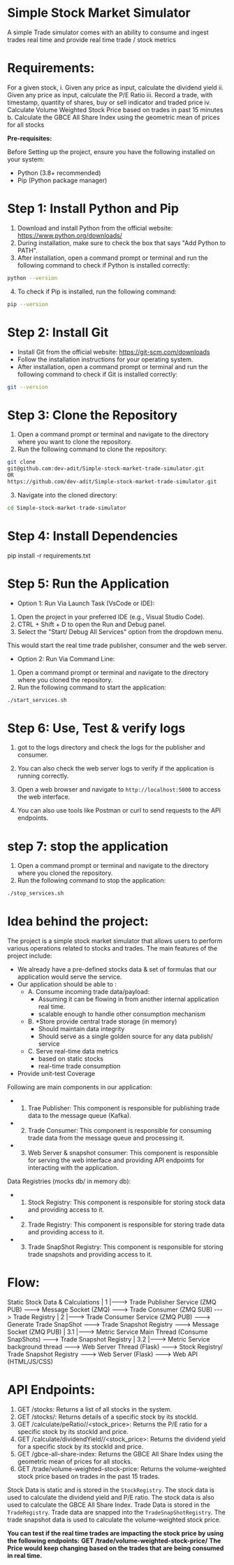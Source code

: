 # Simple Stock Market Simulator 
A simple Trade simulator comes with an ability to consume and ingest trades real time and provide real time trade / stock metrics

# Requirements:
For a given stock,
    i. Given any price as input, calculate the dividend yield
    ii. Given any price as input, calculate the P/E Ratio
    iii. Record a trade, with timestamp, quantity of shares, buy or sell indicator and
        traded price
    iv. Calculate Volume Weighted Stock Price based on trades in past 15 minutes
b. Calculate the GBCE All Share Index using the geometric mean of prices for all stocks

**Pre-requisites:**

Before Setting up the project, ensure you have the following installed on your system:

* Python (3.8+ recommended)
* Pip (Python package manager)


# Step 1: Install Python and Pip

1. Download and install Python from the official website: https://www.python.org/downloads/
2. During installation, make sure to check the box that says "Add Python to PATH".
3. After installation, open a command prompt or terminal and run the following command to check if Python is installed correctly:
```bash
python --version
```
4. To check if Pip is installed, run the following command:
```bash
pip --version
```

# Step 2: Install Git
* Install Git from the official website: https://git-scm.com/downloads
* Follow the installation instructions for your operating system.
* After installation, open a command prompt or terminal and run the following command to check if Git is installed correctly:
```bash
git --version
```

# Step 3: Clone the Repository
1. Open a command prompt or terminal and navigate to the directory where you want to clone the repository.
2. Run the following command to clone the repository:
```bash
git clone
git@github.com:dev-adit/Simple-stock-market-trade-simulator.git
OR
https://github.com/dev-adit/Simple-stock-market-trade-simulator.git
```
3. Navigate into the cloned directory:
```bash
cd Simple-stock-market-trade-simulator
```
# Step 4: Install Dependencies
pip install -r requirements.txt


# Step 5: Run the Application

* Option 1: Run Via Launch Task (VsCode or IDE):
1. Open the project in your preferred IDE (e.g., Visual Studio Code).
2. CTRL + Shift + D to open the Run and Debug panel.
3. Select the "Start/ Debug All Services" option from the dropdown menu.

This would start the real time trade publisher, consumer and the web server.

* Option 2: Run Via Command Line:
1. Open a command prompt or terminal and navigate to the directory where you cloned the repository.
2. Run the following command to start the application:
```bash
./start_services.sh
```

# Step 6: Use, Test & verify logs
1. got to the logs directory and check the logs for the publisher and consumer.
2. You can also check the web server logs to verify if the application is running correctly.

3. Open a web browser and navigate to `http://localhost:5000` to access the web interface.
4. You can also use tools like Postman or curl to send requests to the API endpoints.


# step 7: stop the application
1. Open a command prompt or terminal and navigate to the directory where you cloned the repository.
2. Run the following command to stop the application:
```bash
./stop_services.sh
```

# Idea behind the project:
The project is a simple stock market simulator that allows users to perform various operations related to stocks and trades. The main features of the project include:

* We already have a pre-defined stocks data & set of formulas that our application would serve the service.
* Our application should be able to :
    * A. Consume incoming trade data/payload:
        * Assuming it can be flowing in from another internal application real time.
        * scalable enough to handle other consumption mechanism
    * B. *Store provide central trade storage (in memory)
        * Should maintain data integrity
        * Should serve as a single golden source for any data publish/ service
    * C. Serve real-time data metrics
        * based on static stocks
        * real-time trade consumption
* Provide unit-test Coverage

Following are main components in our application:
* 1. Trae Publisher: This component is responsible for publishing trade data to the message queue (Kafka).
* 2. Trade Consumer: This component is responsible for consuming trade data from the message queue and processing it.
* 3. Web Server & snapshot consumer: This component is responsible for serving the web interface and providing API endpoints for interacting with the application.

Data Registries (mocks db/ in memory db):
* 1. Stock Registry: This component is responsible for storing stock data and providing access to it.
* 2. Trade Registry: This component is responsible for storing trade data and providing access to it.
* 3. Trade SnapShot Registry: This component is responsible for storing trade snapshots and providing access to it.

# Flow:

Static Stock Data & Calculations
        |
    1   |---> Trade Publisher Service (ZMQ PUB) ---> Message Socket (ZMQ) ---> Trade Consumer (ZMQ SUB) ---> Trade Registry
        |
    2   |---> Trade Consumer Service (ZMQ PUB) ---> Generate Trade SnapShot ---> Trade Snapshot Registry ---> Message Socket (ZMQ PUB)
        |
   3.1  |---> Metric Service Main Thread (Consume SnapShots) ---> Trade Snapshot Registry
        |
   3.2  |---> Metric Service background thread ---> Web Server Thread (Flask) ---> Stock Registry/ Trade Snapshot Registry ---> Web Server (Flask) ---> Web API (HTML/JS/CSS)


# API Endpoints:
1. GET /stocks: Returns a list of all stocks in the system.
2. GET /stocks/<stockId>: Returns details of a specific stock by its stockId.
3. GET /calculate/peRatio/<stockId>/<stock_price>: Returns the P/E ratio for a specific stock by its stockId and price.
4. GET /calculate/dividendYield/<stockId>/<stock_price>: Returns the dividend yield for a specific stock by its stockId and price.
5. GET /gbce-all-share-index: Returns the GBCE All Share Index using the geometric mean of prices for all stocks. 
6. GET /trade/volume-weighted-stock-price: Returns the volume-weighted stock price based on trades in the past 15 trades.



Stock Data is static and is stored in the `StockRegistry`. The stock data is used to calculate the dividend yield and P/E ratio.
The stock data is also used to calculate the GBCE All Share Index.
Trade Data is stored in the `TradeRegistry`.
Trade data are snapped into the `TradeSnapShotRegistry`.
The trade snapshot data is used to calculate the volume-weighted stock price.

**You can test if the real time trades are impacting the stock price by using the following endpoints:**
**GET /trade/volume-weighted-stock-price/<stockId>**
**The Price would keep changing based on the trades that are being consumed in real time.**

